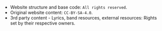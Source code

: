 * Website structure and base code: `All rights reserved`.
* Original website content: `CC-BY-SA-4.0`.
* 3rd party content - Lyrics, band resources, external resources: Rights set by their respective owners.

